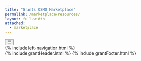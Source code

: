 ```yaml
---
title: "Grants QSMO Marketplace"
permalink: /marketplace/resources/
layout: full-width
attached:
  - marketplace
---
```


<div class="grid-container" id="federal">
<button class="menu-toggle" onclick="toggleSidebar()">☰</button>
  <div id="esgms-header" class="grid-row">
    {% include left-navigation.html %}
   <div class="column-left desktop:grid-col-9">
      {% include grantHeader.html %}
   <!-- <div class="home-content">
      <h2>Resources</h2>
    <p>
      Consider these resources from the Grants QSMO for your needs. Some links lead to the Grants QSMO
      <a href="#">Acquisition Gateway</a>, a platform for federal agencies with valuable insights on market research.
    </p>
    <div class="accordion">
      <button class="accordion-header">For Federal Agencies</button>
      <div class="accordion-content">
        <h4>Guidance</h4>
        <ul>
          <li><a href="#">Grants QSMO Overview (pdf)</a></li>
          <li><a href="#">Agency Acquisition Guide (pdf)</a></li>
        </ul>
        <h4>Federal Shared Service Provider Information</h4>
        <ul>
          <li><a href="#">Buying Insights (pdf)</a></li>
          <li><a href="#">Shared Service Value Insights (pdf)</a></li>
        </ul>
        <h4>Commercial Provider Information</h4>
        <ul>
          <li><a href="#">Grants QSMO 2024 Catalog of Market Research Highlights (pdf)</a></li>
          <li><a href="#">Grants QSMO 2024 Catalog of Market Research (xlsx)</a></li>
          <li><a href="#">RFI Vendor Library (xlsx)</a></li>
          <li><a href="#">Grants QSMO Industry Day 2024 (pdf)</a></li>
        </ul>
        <h4>Investment Resources</h4>
        <p>The Grants QSMO is here to support your agency in navigating grants IT investments—whether for modernization, new system development, or adopting shared services. We provide expert contacts, clear guidance, and essential resources to simplify your investment process. Visit the Grants QSMO <a>Acquisition Gateway</a> to explore tools and access key forms.</p>
        <div class="buttons">
          <button class="investment-buttons">Investment Insights</button>
          <button class="investment-buttons">Investment Details Form</button>
        </div>
      </div>
    </div>
    <div class="accordion">
      <button class="accordion-header">Other Resources</button>
      <div class="accordion-content">
        <ul>
          <li><a href="#">Grants Data Standards and Guidance</a></li>
          <li><a href="#">Frequently Asked Questions (FAQs)</a></li>
          <li><a href="#">Modernization Using the Modernization and Migration Management (M3) Playbook</a></li>
          <li><a href="#">Federal Integrated Business Framework (FIBF) for Grants Management</a></li>
        </ul>
      </div>
    </div>
    <div class="accordion">
      <button class="accordion-header">Government-wide Partners and Other QSMOs</button>
      <div class="accordion-content">
        <ul>
          <li><a href="#">GSA’s Office of Shared Solutions and Performance Improvement (OSSPI): QSMO Information</a></li>
          <li><a href="#">Cyber QSMO</a></li>
          <li><a href="#">FM QSMO</a></li>
        </ul>
      </div>
    </div>
      </div>-->
      {% include grantFooter.html %}
    </div> 
  </div>
</div>

<script type="text/javascript">
const headers = document.querySelectorAll(".accordion-header");
headers.forEach(header => {
  header.addEventListener("click", () => {
    const isActive = header.classList.contains("active");

    // Close all
    headers.forEach(h => {
      h.classList.remove("active");
      h.nextElementSibling.style.display = "none";
    });

    // Toggle current
    if (!isActive) {
      header.classList.add("active");
      header.nextElementSibling.style.display = "block";
    }
  });
});
</script>
